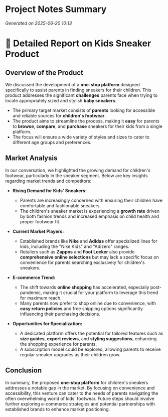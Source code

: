 # Project Notes Summary

*Generated on 2025-06-20 10:13*

# 📝 Detailed Report on Kids Sneaker Product 

## **Overview of the Product**
We discussed the development of a **one-stop platform** designed specifically to assist parents in finding sneakers for their children. This product addresses the significant **challenges** parents face when trying to locate appropriately sized and stylish **baby sneakers**.

- The primary target market consists of **parents** looking for accessible and reliable sources for **children's footwear**. 
- The product aims to streamline the process, making it **easy** for parents to **browse**, **compare**, and **purchase** sneakers for their kids from a single platform. 
- The focus will ensure a wide variety of styles and sizes to cater to different age groups and preferences.

## **Market Analysis**
In our conversation, we highlighted the growing demand for children's footwear, particularly in the sneaker segment. Below are key insights regarding market trends and competitors:

- **Rising Demand for Kids' Sneakers:**
  - Parents are increasingly concerned with ensuring their children have comfortable and fashionable sneakers.
  - The children's sneaker market is experiencing a **growth rate** driven by both fashion trends and increased emphasis on child health and proper footwear fit.

- **Current Market Players:**
  - Established brands like **Nike** and **Adidas** offer specialized lines for kids, including the "Nike Kids" and "Adizero" ranges.
  - Retailers such as **Zappos** and **Foot Locker** also provide **comprehensive online selections** but may lack a specific focus on convenience for parents searching exclusively for children's sneakers.
  
- **E-commerce Trend:**
  - The shift towards **online shopping** has accelerated, especially post-pandemic, making it crucial for your platform to leverage this trend for maximum reach.
  - Many parents now prefer to shop online due to convenience, with **easy return policies** and free shipping options significantly influencing their purchasing decisions.

- **Opportunities for Specialization:**
  - A dedicated platform offers the potential for tailored features such as **size guides**, **expert reviews**, and **styling suggestions**, enhancing the shopping experience for parents.
  - A subscription model could be explored, allowing parents to receive regular sneaker upgrades as their children grow.

## **Conclusion**
In summary, the proposed **one-stop platform** for children's sneakers addresses a notable gap in the market. By focusing on convenience and accessibility, this venture can cater to the needs of parents navigating the often overwhelming world of kids' footwear. Future steps should involve further exploring e-commerce strategies and potential partnerships with established brands to enhance market positioning.